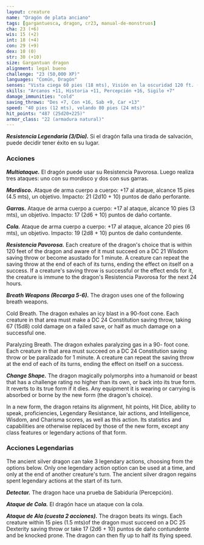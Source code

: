 ```yaml
---
layout: creature
name: "Dragón de plata anciano"
tags: [gargantuesca, dragon, cr23, manual-de-monstruos]
cha: 23 (+6)
wis: 15 (+2)
int: 18 (+4)
con: 29 (+9)
dex: 10 (0)
str: 30 (+10)
size: Gargantuan dragon
alignment: legal bueno
challenge: "23 (50,000 XP)"
languages: "Común, Dragón"
senses: "Vista ciega 60 pies (18 mts), Visión en la oscuridad 120 ft. (36 mts)"
skills: "Arcanos +11, Historia +11, Percepción +16, Sigilo +7"
damage_immunities: "cold"
saving_throws: "Des +7, Con +16, Sab +9, Car +13"
speed: "40 pies (12 mts), volando 80 pies (24 mts)"
hit_points: "487 (25d20+225)"
armor_class: "22 (armadura natural)"
---
```


***Resistencia Legendaria (3/Día).*** Si el dragón falla una tirada de salvación, puede decidir tener éxito en su lugar.

### Acciones

***Multiataque.*** El dragón puede usar su Resistencia Pavorosa. Luego realiza tres ataques: uno con su mordisco y dos con sus garras.

***Mordisco.*** Ataque de arma cuerpo a cuerpo: +17 al ataque, alcance 15 pies (4.5 mts), un objetivo. Impacto: 21 (2d10 + 10) puntos de daño perforante.

***Garras.*** Ataque de arma cuerpo a cuerpo: +17 al ataque, alcance 10 pies (3 mts), un objetivo. Impacto: 17 (2d6 + 10) puntos de daño cortante.

***Cola.*** Ataque de arma cuerpo a cuerpo: +17 al ataque, alcance 20 pies (6 mts), un objetivo. Impacto: 19 (2d8 + 10) puntos de daño contundente.

***Resistencia Pavorosa.*** Each creature of the dragon's choice that is within 120 feet of the dragon and aware of it must succeed on a DC 21 Wisdom saving throw or become asustado for 1 minute. A creature can repeat the saving throw at the end of each of its turns, ending the effect on itself on a success. If a creature's saving throw is successful or the effect ends for it, the creature is immune to the dragon's Resistencia Pavorosa for the next 24 hours.

***Breath Weapons (Recarga 5-6).*** The dragon uses one of the following breath weapons.

Cold Breath. The dragon exhales an icy blast in a 90-foot cone. Each creature in that area must make a DC 24 Constitution saving throw, taking 67 (15d8) cold damage on a failed save, or half as much damage on a successful one.

Paralyzing Breath. The dragon exhales paralyzing gas in a 90- foot cone. Each creature in that area must succeed on a DC 24 Constitution saving throw or be paralizado for 1 minute. A creature can repeat the saving throw at the end of each of its turns, ending the effect on itself on a success.

***Change Shape.*** The dragon magically polymorphs into a humanoid or beast that has a challenge rating no higher than its own, or back into its true form. It reverts to its true form if it dies. Any equipment it is wearing or carrying is absorbed or borne by the new form (the dragon's choice).

In a new form, the dragon retains its alignment, hit points, Hit Dice, ability to speak, proficiencies, Legendary Resistance, lair actions, and Intelligence, Wisdom, and Charisma scores, as well as this action. Its statistics and capabilities are otherwise replaced by those of the new form, except any class features or legendary actions of that form.

### Acciones Legendarias

The ancient silver dragon can take 3 legendary actions, choosing from the options below. Only one legendary action option can be used at a time, and only at the end of another creature's turn. The ancient silver dragon regains spent legendary actions at the start of its turn.

***Detectar.*** The dragon hace una prueba de Sabiduría (Percepción).

***Ataque de Cola.*** El dragón hace un ataque con la cola.

***Ataque de Ala (cuesta 2 acciones).*** The dragon beats its wings. Each creature within 15 pies (1.5 mts)of the dragon must succeed on a DC 25 Dexterity saving throw or take 17 (2d6 + 10) puntos de daño contundente and be knocked prone. The dragon can then fly up to half its flying speed.
